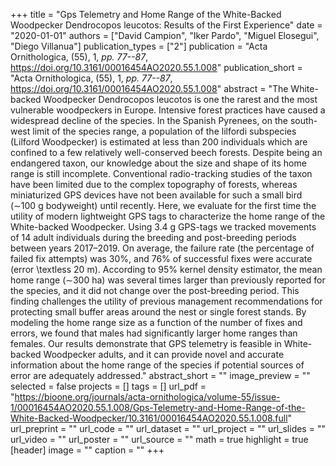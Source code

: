 +++
title = "Gps Telemetry and Home Range of the White-Backed Woodpecker Dendrocopos leucotos: Results of the First Experience"
date = "2020-01-01"
authors = ["David Campion", "Iker Pardo", "Miguel Elosegui", "Diego Villanua"]
publication_types = ["2"]
publication = "Acta Ornithologica, (55), 1, _pp. 77--87_, https://doi.org/10.3161/00016454AO2020.55.1.008"
publication_short = "Acta Ornithologica, (55), 1, _pp. 77--87_, https://doi.org/10.3161/00016454AO2020.55.1.008"
abstract = "The White-backed Woodpecker Dendrocopos leucotos is one the rarest and the most vulnerable woodpeckers in Europe. Intensive forest practices have caused a widespread decline of the species. In the Spanish Pyrenees, on the south-west limit of the species range, a population of the lilfordi subspecies (Lilford Woodpecker) is estimated at less than 200 individuals which are confined to a few relatively well-conserved beech forests. Despite being an endangered taxon, our knowledge about the size and shape of its home range is still incomplete. Conventional radio-tracking studies of the taxon have been limited due to the complex topography of forests, whereas miniaturized GPS devices have not been available for such a small bird (∼100 g bodyweight) until recently. Here, we evaluate for the first time the utility of modern lightweight GPS tags to characterize the home range of the White-backed Woodpecker. Using 3.4 g GPS-tags we tracked movements of 14 adult individuals during the breeding and post-breeding periods between years 2017–2019. On average, the failure rate (the percentage of failed fix attempts) was 30%, and 76% of successful fixes were accurate (error \textless 20 m). According to 95% kernel density estimator, the mean home range (∼300 ha) was several times larger than previously reported for the species, and it did not change over the post-breeding period. This finding challenges the utility of previous management recommendations for protecting small buffer areas around the nest or single forest stands. By modeling the home range size as a function of the number of fixes and errors, we found that males had significantly larger home ranges than females. Our results demonstrate that GPS telemetry is feasible in White-backed Woodpecker adults, and it can provide novel and accurate information about the home range of the species if potential sources of error are adequately addressed."
abstract_short = ""
image_preview = ""
selected = false
projects = []
tags = []
url_pdf = "https://bioone.org/journals/acta-ornithologica/volume-55/issue-1/00016454AO2020.55.1.008/Gps-Telemetry-and-Home-Range-of-the-White-Backed-Woodpecker/10.3161/00016454AO2020.55.1.008.full"
url_preprint = ""
url_code = ""
url_dataset = ""
url_project = ""
url_slides = ""
url_video = ""
url_poster = ""
url_source = ""
math = true
highlight = true
[header]
image = ""
caption = ""
+++
